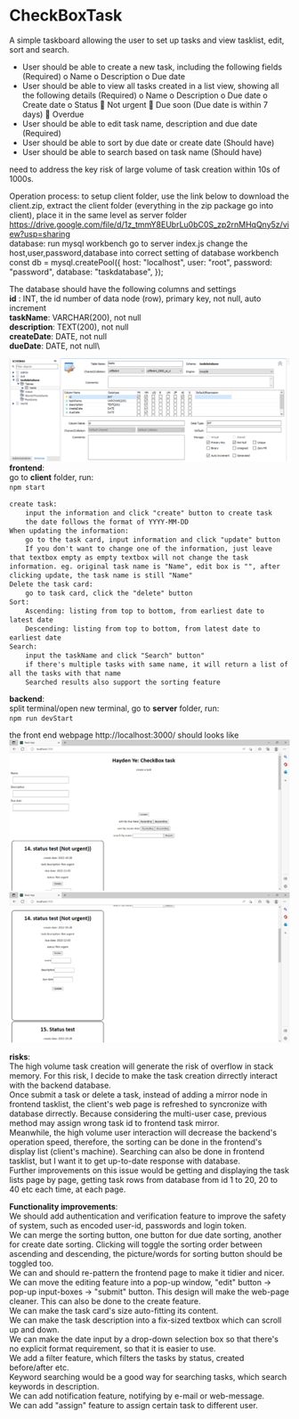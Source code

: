 # CheckBoxTask
A simple taskboard allowing the user to set up tasks and view tasklist, edit, sort and search.

-	User should be able to create a new task, including the following fields (Required)
o	Name
o	Description
o	Due date
-	User should be able to view all tasks created in a list view, showing all the following details (Required)
o	Name
o	Description
o	Due date
o	Create date
o	Status
	Not urgent
	Due soon (Due date is within 7 days)
	Overdue
-	User should be able to edit task name, description and due date (Required)
-	User should be able to sort by due date or create date (Should have)
-	User should be able to search based on task name (Should have)

need to address the key risk of large volume of task creation within 10s of 1000s.

Operation process:
to setup client folder, use the link below to download the client.zip, extract the client folder (everything in the zip package go into client), place it in the same level as server folder\
https://drive.google.com/file/d/1z_tmmY8EUbrLu0bC0S_zp2rnMHqQny5z/view?usp=sharing
\
database:
run mysql workbench
go to server index.js
change the host,user,password,database into correct setting of database workbench
const db = mysql.createPool({
    host: "localhost",
    user: "root",
    password: "password",
    database: "taskdatabase",
});

The database should have the following columns and settings\
**id** : INT, the id number of data node (row), primary key, not null, auto increment\
**taskName**: VARCHAR(200), not null\
**description**: TEXT(200), not null\
**createDate**: DATE, not null\
**dueDate**: DATE, not null\

![](MySQL_Workbench_setup.png)
**frontend**:\
go to **client** folder, run:\
    `npm start`

    create task:
        input the information and click "create" button to create task
        the date follows the format of YYYY-MM-DD
    When updating the information:
        go to the task card, input information and click "update" button
        If you don't want to change one of the information, just leave that textbox empty as empty textbox will not change the task information. eg. original task name is "Name", edit box is "", after clicking update, the task name is still "Name"
    Delete the task card:
        go to task card, click the "delete" button
    Sort:
        Ascending: listing from top to bottom, from earliest date to latest date
        Descending: listing from top to bottom, from latest date to earliest date
    Search:
        input the taskName and click "Search" button"
        if there's multiple tasks with same name, it will return a list of all the tasks with that name
        Searched results also support the sorting feature

**backend**:\
split terminal/open new terminal, go to **server** folder, run:\
    `npm run devStart`

the front end webpage http://localhost:3000/ should looks like
![](front_end_page.png)
![](task_cards.png)

**risks**:\
The high volume task creation will generate the risk of overflow in stack memory. For this risk, I decide to make the task creation dirrectly interact with the backend database. \
Once submit a task or delete a task, instead of adding a mirror node in frontend tasklist, the client's web page is refreshed to syncronize with database dirrectly. Because considering the multi-user case, previous method may assign wrong task id to frontend task mirror.\
Meanwhile, the high volume user interaction will decrease the backend's operation speed, therefore, the sorting can be done in the frontend's display list (client's machine). Searching can also be done in frontend tasklist, but I want it to get up-to-date response with database.\
Further improvements on this issue would be getting and displaying the task lists page by page, getting task rows from database from id 1 to 20, 20 to 40 etc each time, at each page.

**Functionality improvements**:\
We should add authentication and verification feature to improve the safety of system, such as encoded user-id, passwords and login token.\
We can merge the sorting button, one button for due date sorting, another for create date sorting. Clicking will toggle the sorting order between ascending and descending, the picture/words for sorting button should be toggled too.\
We can and should re-pattern the frontend page to make it tidier and nicer.\
We can move the editing feature into a pop-up window, "edit" button -> pop-up input-boxes -> "submit" button. This design will make the web-page cleaner. This can also be done to the create feature.\
We can make the task card's size auto-fitting its content.\
We can make the task description into a fix-sized textbox which can scroll up and down.\
We can make the date input by a drop-down selection box so that there's no explicit format requirement, so that it is easier to use.\
We add a filter feature, which filters the tasks by status, created before/after etc.\
Keyword searching would be a good way for searching tasks, which search keywords in description.\
We can add notification feature, notifying by e-mail or web-message.\
We can add "assign" feature to assign certain task to different user.

